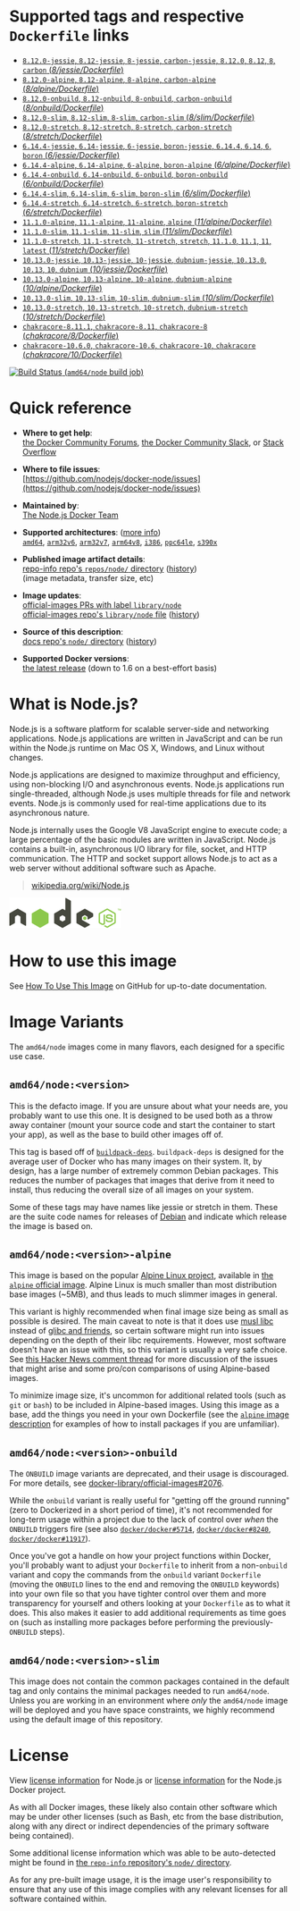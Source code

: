 <!--

********************************************************************************

WARNING:

    DO NOT EDIT "node/README.md"

    IT IS AUTO-GENERATED

    (from the other files in "node/" combined with a set of templates)

********************************************************************************

-->

# Supported tags and respective `Dockerfile` links

-	[`8.12.0-jessie`, `8.12-jessie`, `8-jessie`, `carbon-jessie`, `8.12.0`, `8.12`, `8`, `carbon` (*8/jessie/Dockerfile*)](https://github.com/nodejs/docker-node/blob/526c6e618300bdda0da4b3159df682cae83e14aa/8/jessie/Dockerfile)
-	[`8.12.0-alpine`, `8.12-alpine`, `8-alpine`, `carbon-alpine` (*8/alpine/Dockerfile*)](https://github.com/nodejs/docker-node/blob/526c6e618300bdda0da4b3159df682cae83e14aa/8/alpine/Dockerfile)
-	[`8.12.0-onbuild`, `8.12-onbuild`, `8-onbuild`, `carbon-onbuild` (*8/onbuild/Dockerfile*)](https://github.com/nodejs/docker-node/blob/526c6e618300bdda0da4b3159df682cae83e14aa/8/onbuild/Dockerfile)
-	[`8.12.0-slim`, `8.12-slim`, `8-slim`, `carbon-slim` (*8/slim/Dockerfile*)](https://github.com/nodejs/docker-node/blob/526c6e618300bdda0da4b3159df682cae83e14aa/8/slim/Dockerfile)
-	[`8.12.0-stretch`, `8.12-stretch`, `8-stretch`, `carbon-stretch` (*8/stretch/Dockerfile*)](https://github.com/nodejs/docker-node/blob/526c6e618300bdda0da4b3159df682cae83e14aa/8/stretch/Dockerfile)
-	[`6.14.4-jessie`, `6.14-jessie`, `6-jessie`, `boron-jessie`, `6.14.4`, `6.14`, `6`, `boron` (*6/jessie/Dockerfile*)](https://github.com/nodejs/docker-node/blob/72dd945d29dee5afa73956ebc971bf3a472442f7/6/jessie/Dockerfile)
-	[`6.14.4-alpine`, `6.14-alpine`, `6-alpine`, `boron-alpine` (*6/alpine/Dockerfile*)](https://github.com/nodejs/docker-node/blob/72dd945d29dee5afa73956ebc971bf3a472442f7/6/alpine/Dockerfile)
-	[`6.14.4-onbuild`, `6.14-onbuild`, `6-onbuild`, `boron-onbuild` (*6/onbuild/Dockerfile*)](https://github.com/nodejs/docker-node/blob/72dd945d29dee5afa73956ebc971bf3a472442f7/6/onbuild/Dockerfile)
-	[`6.14.4-slim`, `6.14-slim`, `6-slim`, `boron-slim` (*6/slim/Dockerfile*)](https://github.com/nodejs/docker-node/blob/72dd945d29dee5afa73956ebc971bf3a472442f7/6/slim/Dockerfile)
-	[`6.14.4-stretch`, `6.14-stretch`, `6-stretch`, `boron-stretch` (*6/stretch/Dockerfile*)](https://github.com/nodejs/docker-node/blob/72dd945d29dee5afa73956ebc971bf3a472442f7/6/stretch/Dockerfile)
-	[`11.1.0-alpine`, `11.1-alpine`, `11-alpine`, `alpine` (*11/alpine/Dockerfile*)](https://github.com/nodejs/docker-node/blob/120b465c249cf08d7939a3a0c07fec897cfcf91d/11/alpine/Dockerfile)
-	[`11.1.0-slim`, `11.1-slim`, `11-slim`, `slim` (*11/slim/Dockerfile*)](https://github.com/nodejs/docker-node/blob/120b465c249cf08d7939a3a0c07fec897cfcf91d/11/slim/Dockerfile)
-	[`11.1.0-stretch`, `11.1-stretch`, `11-stretch`, `stretch`, `11.1.0`, `11.1`, `11`, `latest` (*11/stretch/Dockerfile*)](https://github.com/nodejs/docker-node/blob/120b465c249cf08d7939a3a0c07fec897cfcf91d/11/stretch/Dockerfile)
-	[`10.13.0-jessie`, `10.13-jessie`, `10-jessie`, `dubnium-jessie`, `10.13.0`, `10.13`, `10`, `dubnium` (*10/jessie/Dockerfile*)](https://github.com/nodejs/docker-node/blob/336fb229392876a5f0d893436aeccf8c80011eeb/10/jessie/Dockerfile)
-	[`10.13.0-alpine`, `10.13-alpine`, `10-alpine`, `dubnium-alpine` (*10/alpine/Dockerfile*)](https://github.com/nodejs/docker-node/blob/336fb229392876a5f0d893436aeccf8c80011eeb/10/alpine/Dockerfile)
-	[`10.13.0-slim`, `10.13-slim`, `10-slim`, `dubnium-slim` (*10/slim/Dockerfile*)](https://github.com/nodejs/docker-node/blob/336fb229392876a5f0d893436aeccf8c80011eeb/10/slim/Dockerfile)
-	[`10.13.0-stretch`, `10.13-stretch`, `10-stretch`, `dubnium-stretch` (*10/stretch/Dockerfile*)](https://github.com/nodejs/docker-node/blob/336fb229392876a5f0d893436aeccf8c80011eeb/10/stretch/Dockerfile)
-	[`chakracore-8.11.1`, `chakracore-8.11`, `chakracore-8` (*chakracore/8/Dockerfile*)](https://github.com/nodejs/docker-node/blob/947280600648b70e067d35415d6812fd03127def/chakracore/8/Dockerfile)
-	[`chakracore-10.6.0`, `chakracore-10.6`, `chakracore-10`, `chakracore` (*chakracore/10/Dockerfile*)](https://github.com/nodejs/docker-node/blob/ea61a26000dbc3b90708f4f024614dc41c94346e/chakracore/10/Dockerfile)

[![Build Status](https://doi-janky.infosiftr.net/job/multiarch/job/amd64/job/node/badge/icon) (`amd64/node` build job)](https://doi-janky.infosiftr.net/job/multiarch/job/amd64/job/node/)

# Quick reference

-	**Where to get help**:  
	[the Docker Community Forums](https://forums.docker.com/), [the Docker Community Slack](https://blog.docker.com/2016/11/introducing-docker-community-directory-docker-community-slack/), or [Stack Overflow](https://stackoverflow.com/search?tab=newest&q=docker)

-	**Where to file issues**:  
	[https://github.com/nodejs/docker-node/issues](https://github.com/nodejs/docker-node/issues)

-	**Maintained by**:  
	[The Node.js Docker Team](https://github.com/nodejs/docker-node)

-	**Supported architectures**: ([more info](https://github.com/docker-library/official-images#architectures-other-than-amd64))  
	[`amd64`](https://hub.docker.com/r/amd64/node/), [`arm32v6`](https://hub.docker.com/r/arm32v6/node/), [`arm32v7`](https://hub.docker.com/r/arm32v7/node/), [`arm64v8`](https://hub.docker.com/r/arm64v8/node/), [`i386`](https://hub.docker.com/r/i386/node/), [`ppc64le`](https://hub.docker.com/r/ppc64le/node/), [`s390x`](https://hub.docker.com/r/s390x/node/)

-	**Published image artifact details**:  
	[repo-info repo's `repos/node/` directory](https://github.com/docker-library/repo-info/blob/master/repos/node) ([history](https://github.com/docker-library/repo-info/commits/master/repos/node))  
	(image metadata, transfer size, etc)

-	**Image updates**:  
	[official-images PRs with label `library/node`](https://github.com/docker-library/official-images/pulls?q=label%3Alibrary%2Fnode)  
	[official-images repo's `library/node` file](https://github.com/docker-library/official-images/blob/master/library/node) ([history](https://github.com/docker-library/official-images/commits/master/library/node))

-	**Source of this description**:  
	[docs repo's `node/` directory](https://github.com/docker-library/docs/tree/master/node) ([history](https://github.com/docker-library/docs/commits/master/node))

-	**Supported Docker versions**:  
	[the latest release](https://github.com/docker/docker-ce/releases/latest) (down to 1.6 on a best-effort basis)

# What is Node.js?

Node.js is a software platform for scalable server-side and networking applications. Node.js applications are written in JavaScript and can be run within the Node.js runtime on Mac OS X, Windows, and Linux without changes.

Node.js applications are designed to maximize throughput and efficiency, using non-blocking I/O and asynchronous events. Node.js applications run single-threaded, although Node.js uses multiple threads for file and network events. Node.js is commonly used for real-time applications due to its asynchronous nature.

Node.js internally uses the Google V8 JavaScript engine to execute code; a large percentage of the basic modules are written in JavaScript. Node.js contains a built-in, asynchronous I/O library for file, socket, and HTTP communication. The HTTP and socket support allows Node.js to act as a web server without additional software such as Apache.

> [wikipedia.org/wiki/Node.js](https://en.wikipedia.org/wiki/Node.js)

![logo](https://raw.githubusercontent.com/docker-library/docs/01c12653951b2fe592c1f93a13b4e289ada0e3a1/node/logo.png)

# How to use this image

See [How To Use This Image](https://github.com/nodejs/docker-node/blob/master/README.md#how-to-use-this-image) on GitHub for up-to-date documentation.

# Image Variants

The `amd64/node` images come in many flavors, each designed for a specific use case.

## `amd64/node:<version>`

This is the defacto image. If you are unsure about what your needs are, you probably want to use this one. It is designed to be used both as a throw away container (mount your source code and start the container to start your app), as well as the base to build other images off of.

This tag is based off of [`buildpack-deps`](https://hub.docker.com/_/buildpack-deps/). `buildpack-deps` is designed for the average user of Docker who has many images on their system. It, by design, has a large number of extremely common Debian packages. This reduces the number of packages that images that derive from it need to install, thus reducing the overall size of all images on your system.

Some of these tags may have names like jessie or stretch in them. These are the suite code names for releases of [Debian](https://wiki.debian.org/DebianReleases) and indicate which release the image is based on.

## `amd64/node:<version>-alpine`

This image is based on the popular [Alpine Linux project](http://alpinelinux.org), available in [the `alpine` official image](https://hub.docker.com/_/alpine). Alpine Linux is much smaller than most distribution base images (~5MB), and thus leads to much slimmer images in general.

This variant is highly recommended when final image size being as small as possible is desired. The main caveat to note is that it does use [musl libc](http://www.musl-libc.org) instead of [glibc and friends](http://www.etalabs.net/compare_libcs.html), so certain software might run into issues depending on the depth of their libc requirements. However, most software doesn't have an issue with this, so this variant is usually a very safe choice. See [this Hacker News comment thread](https://news.ycombinator.com/item?id=10782897) for more discussion of the issues that might arise and some pro/con comparisons of using Alpine-based images.

To minimize image size, it's uncommon for additional related tools (such as `git` or `bash`) to be included in Alpine-based images. Using this image as a base, add the things you need in your own Dockerfile (see the [`alpine` image description](https://hub.docker.com/_/alpine/) for examples of how to install packages if you are unfamiliar).

## `amd64/node:<version>-onbuild`

The `ONBUILD` image variants are deprecated, and their usage is discouraged. For more details, see [docker-library/official-images#2076](https://github.com/docker-library/official-images/issues/2076).

While the `onbuild` variant is really useful for "getting off the ground running" (zero to Dockerized in a short period of time), it's not recommended for long-term usage within a project due to the lack of control over *when* the `ONBUILD` triggers fire (see also [`docker/docker#5714`](https://github.com/docker/docker/issues/5714), [`docker/docker#8240`](https://github.com/docker/docker/issues/8240), [`docker/docker#11917`](https://github.com/docker/docker/issues/11917)).

Once you've got a handle on how your project functions within Docker, you'll probably want to adjust your `Dockerfile` to inherit from a non-`onbuild` variant and copy the commands from the `onbuild` variant `Dockerfile` (moving the `ONBUILD` lines to the end and removing the `ONBUILD` keywords) into your own file so that you have tighter control over them and more transparency for yourself and others looking at your `Dockerfile` as to what it does. This also makes it easier to add additional requirements as time goes on (such as installing more packages before performing the previously-`ONBUILD` steps).

## `amd64/node:<version>-slim`

This image does not contain the common packages contained in the default tag and only contains the minimal packages needed to run `amd64/node`. Unless you are working in an environment where *only* the `amd64/node` image will be deployed and you have space constraints, we highly recommend using the default image of this repository.

# License

View [license information](https://github.com/nodejs/node/blob/master/LICENSE) for Node.js or [license information](https://github.com/nodejs/docker-node/blob/master/LICENSE) for the Node.js Docker project.

As with all Docker images, these likely also contain other software which may be under other licenses (such as Bash, etc from the base distribution, along with any direct or indirect dependencies of the primary software being contained).

Some additional license information which was able to be auto-detected might be found in [the `repo-info` repository's `node/` directory](https://github.com/docker-library/repo-info/tree/master/repos/node).

As for any pre-built image usage, it is the image user's responsibility to ensure that any use of this image complies with any relevant licenses for all software contained within.

